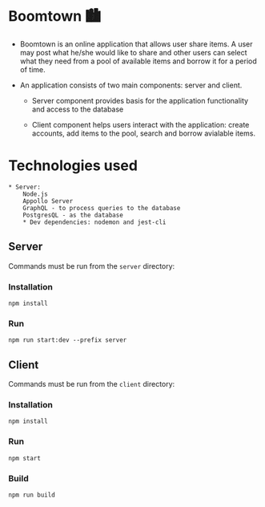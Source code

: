 # Boomtown 🏙

- Boomtown is an online application that allows user share items.
  A user may post what he/she would like to share and other users can
  select what they need from a pool of available items and borrow it for a period of time.

- An application consists of two main components: server and client.

  - Server component provides basis for the application functionality and access to the database

  - Client component helps users interact with the application: create accounts, add items
    to the pool, search and borrow avialable items.

# Technologies used

    * Server:
        Node.js
        Appollo Server
        GraphQL - to process queries to the database
        PostgresQL - as the database
        * Dev dependencies: nodemon and jest-cli

## Server

Commands must be run from the `server` directory:

### Installation

`npm install`

### Run

`npm run start:dev --prefix server`

## Client

Commands must be run from the `client` directory:

### Installation

`npm install`

### Run

`npm start`

### Build

`npm run build`
